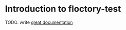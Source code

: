 # Introduction to floctory-test

TODO: write [great documentation](http://jacobian.org/writing/what-to-write/)
